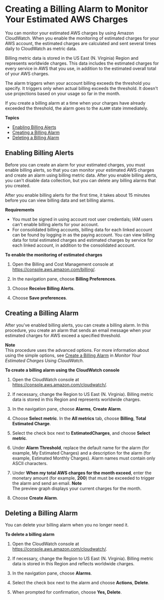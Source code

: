 # Creating a Billing Alarm to Monitor Your Estimated AWS Charges<a name="monitor_estimated_charges_with_cloudwatch"></a>

You can monitor your estimated AWS charges by using Amazon CloudWatch\. When you enable the monitoring of estimated charges for your AWS account, the estimated charges are calculated and sent several times daily to CloudWatch as metric data\.

Billing metric data is stored in the US East \(N\. Virginia\) Region and represents worldwide charges\. This data includes the estimated charges for every service in AWS that you use, in addition to the estimated overall total of your AWS charges\.

The alarm triggers when your account billing exceeds the threshold you specify\. It triggers only when actual billing exceeds the threshold\. It doesn't use projections based on your usage so far in the month\.

If you create a billing alarm at a time when your charges have already exceeded the threshold, the alarm goes to the `ALARM` state immediately\.

**Topics**
+ [Enabling Billing Alerts](#turning_on_billing_metrics)
+ [Creating a Billing Alarm](#creating_billing_alarm_with_wizard)
+ [Deleting a Billing Alarm](#deleting_billing_alarm)

## Enabling Billing Alerts<a name="turning_on_billing_metrics"></a>

Before you can create an alarm for your estimated charges, you must enable billing alerts, so that you can monitor your estimated AWS charges and create an alarm using billing metric data\. After you enable billing alerts, you can't disable data collection, but you can delete any billing alarms that you created\.

After you enable billing alerts for the first time, it takes about 15 minutes before you can view billing data and set billing alarms\.

**Requirements**
+ You must be signed in using account root user credentials; IAM users can't enable billing alerts for your account\.
+ For consolidated billing accounts, billing data for each linked account can be found by logging in as the paying account\. You can view billing data for total estimated charges and estimated charges by service for each linked account, in addition to the consolidated account\.

**To enable the monitoring of estimated charges**

1. Open the Billing and Cost Management console at [https://console\.aws\.amazon\.com/billing/](https://console.aws.amazon.com/billing/home?#/)\.

1. In the navigation pane, choose **Billing Preferences**\.

1. Choose **Receive Billing Alerts**\.

1. Choose **Save preferences**\.

## Creating a Billing Alarm<a name="creating_billing_alarm_with_wizard"></a>

After you've enabled billing alerts, you can create a billing alarm\. In this procedure, you create an alarm that sends an email message when your estimated charges for AWS exceed a specified threshold\.

**Note**  
This procedure uses the advanced options\. For more information about using the simple options, see [Create a Billing Alarm](gs_monitor_estimated_charges_with_cloudwatch.md#gs_creating_billing_alarm) in *Monitor Your Estimated Charges Using CloudWatch*\.

**To create a billing alarm using the CloudWatch console**

1. Open the CloudWatch console at [https://console\.aws\.amazon\.com/cloudwatch/](https://console.aws.amazon.com/cloudwatch/)\.

1. If necessary, change the Region to US East \(N\. Virginia\)\. Billing metric data is stored in this Region and represents worldwide charges\.

1. In the navigation pane, choose **Alarms**, **Create Alarm**\.

1. Choose **Select metric**\. In the **All metrics** tab, choose **Billing**, **Total Estimated Charge**\.

1. Select the check box next to **EstimatedCharges**, and choose **Select metric**\.

1. Under **Alarm Threshold**, replace the default name for the alarm \(for example, My Estimated Charges\) and a description for the alarm \(for example, Estimated Monthly Charges\)\. Alarm names must contain only ASCII characters\.

1. Under **When my total AWS charges for the month exceed**, enter the monetary amount \(for example, **200**\) that must be exceeded to trigger the alarm and send an email\.
**Note**  
The preview graph displays your current charges for the month\.

1. Choose **Create Alarm**\.

## Deleting a Billing Alarm<a name="deleting_billing_alarm"></a>

You can delete your billing alarm when you no longer need it\.

**To delete a billing alarm**

1. Open the CloudWatch console at [https://console\.aws\.amazon\.com/cloudwatch/](https://console.aws.amazon.com/cloudwatch/)\.

1. If necessary, change the Region to US East \(N\. Virginia\)\. Billing metric data is stored in this Region and reflects worldwide charges\.

1. In the navigation pane, choose **Alarms**\.

1. Select the check box next to the alarm and choose **Actions**, **Delete**\.

1. When prompted for confirmation, choose **Yes, Delete**\.